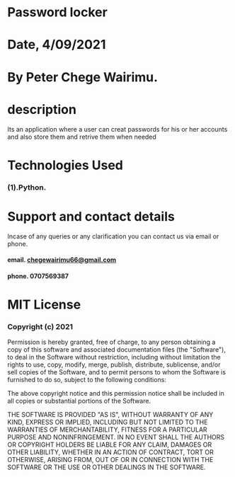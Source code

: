 # Password locker


# Date, 4/09/2021


# By Peter Chege Wairimu.

# description

Its an application where a user can creat passwords for his or her accounts and also store them and retrive them when needed


# Technologies Used

### (1).Python.


# Support and contact details
Incase of any queries or any clarification you can contact us via email or phone.

#### email. chegewairimu66@gmail.com
#### phone. 0707569387


# MIT License

### Copyright (c) 2021 

Permission is hereby granted, free of charge, to any person obtaining a copy
of this software and associated documentation files (the "Software"), to deal
in the Software without restriction, including without limitation the rights
to use, copy, modify, merge, publish, distribute, sublicense, and/or sell
copies of the Software, and to permit persons to whom the Software is
furnished to do so, subject to the following conditions:

The above copyright notice and this permission notice shall be included in all
copies or substantial portions of the Software.

THE SOFTWARE IS PROVIDED "AS IS", WITHOUT WARRANTY OF ANY KIND, EXPRESS OR
IMPLIED, INCLUDING BUT NOT LIMITED TO THE WARRANTIES OF MERCHANTABILITY,
FITNESS FOR A PARTICULAR PURPOSE AND NONINFRINGEMENT. IN NO EVENT SHALL THE
AUTHORS OR COPYRIGHT HOLDERS BE LIABLE FOR ANY CLAIM, DAMAGES OR OTHER
LIABILITY, WHETHER IN AN ACTION OF CONTRACT, TORT OR OTHERWISE, ARISING FROM,
OUT OF OR IN CONNECTION WITH THE SOFTWARE OR THE USE OR OTHER DEALINGS IN THE
SOFTWARE.
